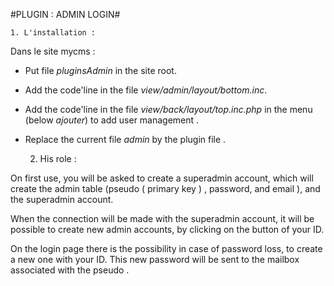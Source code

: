 #PLUGIN : ADMIN LOGIN#



	1. L'installation : 
	
Dans le site mycms :
* Put file *pluginsAdmin* in the site root.

* Add the code'line in the file *view/admin/layout/bottom.inc*.

    <script type="text/javascript" src="pluginsAdmin/ajax/deconnexion.js"></script>

* Add the code'line in the file *view/back/layout/top.inc.php* in the menu (below *ajouter*) to add user management .

    <?php include ("./pluginsAdmin/view/monCompte.php"); ?></script>

* Replace the current file *admin* by the plugin file .


	2. His role : 

On first use, you will be asked to create a superadmin account, which will create the admin table (pseudo ( primary key ) , password, and email ), and the superadmin account.

When the connection will be made with the superadmin account, it will be possible to create new admin accounts, by clicking on the button of your ID.

On the login page there is the possibility in case of password loss, to create a new one with your ID. This new password will be sent to the mailbox associated with the pseudo .


	
	